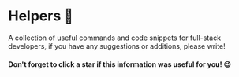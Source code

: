 # Helpers 🚀
A collection of useful commands and code snippets for full-stack developers, if you have any suggestions or additions, please write!  

#### Don't forget to click a star if this information was useful for you! 😉
